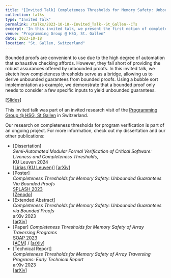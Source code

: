 ```yaml
---
title: "[Invited Talk] Completeness Thresholds for Memory Safety: Unbounded Guarantees Via Bounded Proofs"
collection: talks
type: "Invited Talk"
permalink: /talks/2023-10-18--Invited_Talk--St_Gallen--CTs
excerpt: 'In this invited talk, we present the first notion of completeness thresholds for memory safety proofs. They allow us to reduce unbounded memory safety proofs to bounded ones.'
venue: "Programming Group @ HSG, St. Gallen"
date: 2023-10-18
location: "St. Gallen, Switzerland"
---
```


Bounded proofs are convenient to use due to the high degree of automation that exhaustive checking affords. 
However, they fall short of providing the robust assurances offered by unbounded proofs. 
In this invited talk, we sketch how completeness thresholds serve as a bridge, allowing us to derive unbounded guarantees from bounded proofs. 
Using a bubble sort implementation as example, we demonstrate that a bounded proof only needs to consider a few specific inputs to yield unbounded guarantees.

[[Slides](https://github.com/tobireinhard/Publications/raw/master/talks/invited/HSG--Programming_Group--CTs--2023/HSG_2023--ct4ms--presentation.pdf)]

This invited talk was part of an invited research visit of the 
[Programming Group @ HSG, St Gallen](https://programming-group.com)
in Switzerland.

Our research on completeness thresholds for program verification is part of an ongoing project.
For more information, check out my dissertation and our other publications:

- [Dissertation]  
  *Semi-Automated Modular Formal Verification of Critical Software: Liveness and Completeness Thresholds*,  
  KU Leuven 2024  
  [[Lirias (KU Leuven)](https://lirias.kuleuven.be/4140343&lang=en)]
  [[arXiv](https://arxiv.org/abs/2403.00934)]
- [Poster]  
    *Completeness Thresholds for Memory Safety: Unbounded Guarantees Via Bounded Proofs*  
    [SPLASH 2023](https://2023.splashcon.org/track/splash-2023-Posters#event-overview)  
    [[Zenodo](https://zenodo.org/records/10066197)]
- [Extended Abstract]  
  *Completeness Thresholds for Memory Safety: Unbounded Guarantees via Bounded Proofs*  
  arXiv 2023  
  [[arXiv](https://arxiv.org/abs/2309.09731)]
- [Paper]
  *Completeness Thresholds for Memory Safety of Array Traversing Programs*  
  [SOAP 2023](https://pldi23.sigplan.org/home/SOAP-2023#event-overview)  
  [[ACM](https://dl.acm.org/doi/abs/10.1145/3589250.3596143)]
    / [[arXiv](https://arxiv.org/abs/2305.03606)]
- [Technical Report]  
  *Completeness Thresholds for Memory Safety of Array Traversing Programs: Early Technical Report*  
  arXiv 2023  
  [[arXiv](https://arxiv.org/abs/2211.11885)]


